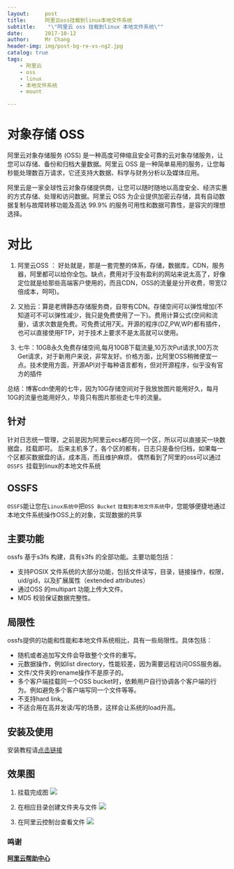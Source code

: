 ```yaml
---
layout:     post
title:     	阿里云oss挂载到linux本地文件系统
subtitle:    "\"阿里云 oss 挂载到linux 本地文件系统\""
date:       2017-10-12
author:     Mr Chang
header-img: img/post-bg-re-vs-ng2.jpg
catalog: true
tags:
    - 阿里云
    - oss
    - linux
    - 本地文件系统
    - mount

---
```


# 对象存储 OSS

阿里云对象存储服务 (OSS) 是一种高度可伸缩且安全可靠的云对象存储服务，让您可以存储、备份和归档大量数据。阿里云 OSS 是一种简单易用的服务，让您每秒能处理数百万请求，它还支持大数据、科学与财务分析以及媒体应用。

阿里云是一家全球性云对象存储提供商，让您可以随时随地以高度安全、经济实惠的方式存储、处理和访问数据。阿里云 OSS 为企业提供加密云存储，具有自动数据复制与故障转移功能及高达 99.9% 的服务可用性和数据可靠性，是容灾的理想选择。

# 对比

1. 阿里云OSS ： 好处就是，那是一套完整的体系，存储，数据库，CDN，服务器，阿里都可以给你全包。缺点，费用对于没有盈利的网站来说太高了，好像定位就是给那些高端客户使用的，而且CDN，OSS的流量是分开收费，带宽(2倍成本，呵呵)。

2. 又拍云：算是老牌静态存储服务商，自带有CDN。存储空间可以弹性增加(不知道可不可以弹性减少，我只是免费使用了一下)。费用计算公式(空间和流量)，请求次数是免费。可免费试用7天。开源的程序(DZ,PW,WP)都有插件，也可以直接使用FTP，对于技术上要求不是太高就可以使用。

3. 七牛：10GB永久免费存储空间,每月10GB下载流量,10万次Put请求,100万次Get请求，对于新用户来说，非常友好。价格方面，比阿里OSS稍微便宜一点。技术使用方面，开源API对于每种语言都有，但对开源程序，似乎没有官方的插件

总结：博客cdn使用的七牛，因为10G存储空间对于我放放图片能用好久，每月10G的流量也能用好久，毕竟只有图片那些走七牛的流量。

## 针对

针对日志统一管理，之前是因为阿里云ecs都在同一个区，所以可以直接买一块数据盘，挂载即可。
后来主机多了，各个区的都有，日志只是备份归档，如果每一个区都买数据盘的话，成本高，而且维护麻烦，
偶然看到了阿里的oss可以通过`OSSFS `挂载到linux的本地文件系统

## OSSFS

`OSSFS`能让您在`Linux系统中`把`OSS Bucket` `挂载到本地文件系统`中，您能够便捷地通过本地文件系统操作OSS上的对象，实现数据的共享

## 主要功能
ossfs 基于s3fs 构建，具有s3fs 的全部功能。主要功能包括：

* 支持POSIX 文件系统的大部分功能，包括文件读写，目录，链接操作，权限，uid/gid，以及扩展属性（extended attributes）
* 通过OSS 的multipart 功能上传大文件。
* MD5 校验保证数据完整性。

## 局限性

ossfs提供的功能和性能和本地文件系统相比，具有一些局限性。具体包括：

* 随机或者追加写文件会导致整个文件的重写。
* 元数据操作，例如list directory，性能较差，因为需要远程访问OSS服务器。
* 文件/文件夹的rename操作不是原子的。
* 多个客户端挂载同一个OSS bucket时，依赖用户自行协调各个客户端的行为。例如避免多个客户端写同一个文件等等。
* 不支持hard link。
* 不适合用在高并发读/写的场景，这样会让系统的load升高。

## 安装及使用

安装教程请[点击链接](https://help.aliyun.com/document_detail/32196.html)


## 效果图
1. 挂载完成图
	![](http://files.jetbrains.org.cn/17-10-12/26787845.jpg)
	
2. 在相应目录创建文件夹与文件
	![](http://files.jetbrains.org.cn/17-10-12/32927799.jpg)
	
3. 在阿里云控制台查看文件
	![](http://files.jetbrains.org.cn/17-10-12/14403343.jpg)



### 鸣谢

**[阿里云帮助中心](https://help.aliyun.com/)**



